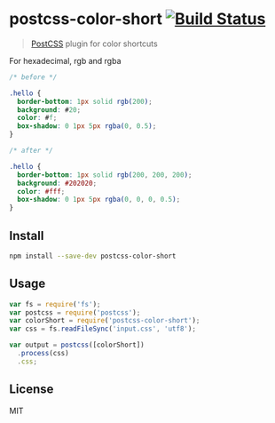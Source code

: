 # postcss-color-short [![Build Status][travis-image]][travis-url]

> [PostCSS][postcss] plugin for color shortcuts

For hexadecimal, rgb and rgba

```css
/* before */

.hello {
  border-bottom: 1px solid rgb(200);
  background: #20;
  color: #f;
  box-shadow: 0 1px 5px rgba(0, 0.5);
}

/* after */

.hello {
  border-bottom: 1px solid rgb(200, 200, 200);
  background: #202020;
  color: #fff;
  box-shadow: 0 1px 5px rgba(0, 0, 0, 0.5);
}
```

## Install

```sh
npm install --save-dev postcss-color-short
```

## Usage

```js
var fs = require('fs');
var postcss = require('postcss');
var colorShort = require('postcss-color-short');
var css = fs.readFileSync('input.css', 'utf8');

var output = postcss([colorShort])
  .process(css)
  .css;
```

## License

MIT

[travis-url]: https://travis-ci.org/andrepolischuk/postcss-color-short
[travis-image]: https://travis-ci.org/andrepolischuk/postcss-color-short.svg?branch=master

[postcss]: https://github.com/postcss/postcss
